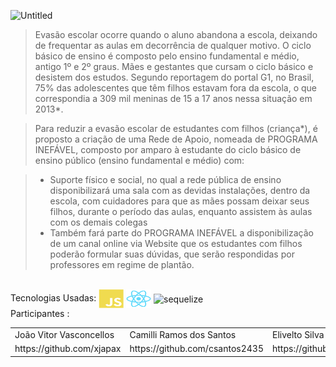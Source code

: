  
![Untitled](https://user-images.githubusercontent.com/88462714/172705129-62c2e3b1-b178-4b41-b1e1-eb22fd9d1bb0.png)
 
> Evasão escolar ocorre quando o aluno abandona a escola, deixando de frequentar as aulas em decorrência de qualquer motivo. 
O ciclo básico de ensino é composto pelo ensino fundamental e médio, antigo 1º e 2º graus. 
Mães e gestantes que cursam o ciclo básico e desistem dos estudos.
Segundo reportagem do portal G1, no Brasil, 75% das adolescentes que têm filhos estavam fora da escola, o que correspondia a 309 mil meninas de 15 a 17 anos nessa situação em 2013*.<p>
  
> Para reduzir a evasão escolar de estudantes com filhos (criança*), é proposto a criação de uma Rede de Apoio, nomeada de PROGRAMA INEFÁVEL, composto por amparo à estudante
  do ciclo básico de ensino público (ensino fundamental e médio) com:
  
 > + Suporte físico e social, no qual a rede pública de ensino disponibilizará uma sala com as devidas instalações, dentro da escola, com cuidadores para que as mães possam deixar seus filhos, durante o período das aulas, enquanto assistem às aulas com os demais colegas
  > + Também fará parte do PROGRAMA INEFÁVEL a disponibilização de um canal online via Website que os estudantes com filhos poderão formular suas dúvidas, que serão respondidas por professores em regime de plantão.
  
  
 
  <div style="display: inline_block"><br>
   Tecnologias Usadas:
  <img align="center" alt="Js" height="30" width="40" src="https://raw.githubusercontent.com/devicons/devicon/master/icons/javascript/javascript-plain.svg">
  <img align="center" alt="React" height="30" width="40" src="https://raw.githubusercontent.com/devicons/devicon/master/icons/react/react-original.svg">
  <img align="center" alt="sequelize" height="30" width="40" src="https://cdn.jsdelivr.net/gh/devicons/devicon/icons/sequelize/sequelize-original.svg" />
   </div>
 
  <table>
   <tr>
     Participantes :
     <td>João Vitor Vasconcellos</td>
     <td>Camilli Ramos dos Santos</td>
     <td>Elivelto Silva</td>
     <td>Matheus Barbosa Ferreira</td>
   </tr>
    <tr>
     <td>https://github.com/xjapax</td>
     <td>https://github.com/csantos2435</td>
     <td>https://github.com/elivelto7</td>
     <td>https://github.com/math3us2021</td>
   </tr>
    
  </table>
    

  
  
 

   
  



